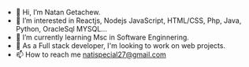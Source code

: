 - 👋 Hi, I’m Natan Getachew.
- 👀 I’m interested in Reactjs, Nodejs JavaScript, HTML/CSS, Php, Java, Python, OracleSql MYSQL... 
- 🌱 I’m currently learning Msc in Software Enginnering.
- 💞️ As a Full stack developer, I'm looking to work on web projects.
- 📫 How to reach me natispecial27@gmail.com

<!---
Natt27/Natt27 is a ✨ special ✨ repository because its `README.md` (this file) appears on your GitHub profile.
You can click the Preview link to take a look at your changes.
--->
